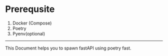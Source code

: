 # Prerequsite
1. Docker (Compose) 
2. Poetry 
3. Pyenv(optional)
---

This Document helps you to spawn fastAPI using poetry fast.
